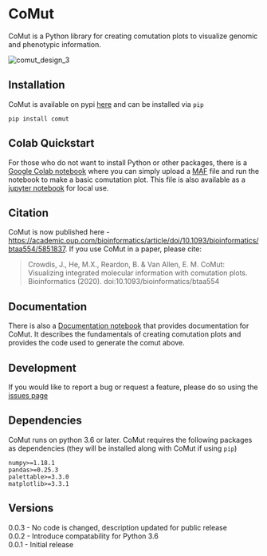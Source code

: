 # CoMut
CoMut is a Python library for creating comutation plots to visualize genomic and phenotypic information.

![comut_design_3](https://raw.githubusercontent.com/vanallenlab/comut/master/tests/plots/comut_design_3.svg)


## Installation

CoMut is available on pypi [here](https://pypi.org/project/comut/) and can be installed via `pip`

`pip install comut`

## Colab Quickstart

For those who do not want to install Python or other packages, there is a [Google Colab notebook](https://colab.research.google.com/github/vanallenlab/comut/blob/master/examples/quickstart.ipynb) where you can simply upload a [MAF](https://software.broadinstitute.org/software/igv/MutationAnnotationFormat) file and run the notebook to make a basic comutation plot. This file is also available as a [jupyter notebook](https://github.com/vanallenlab/comut/blob/master/examples/quickstart.ipynb) for local use. 

## Citation 

CoMut is now published here - https://academic.oup.com/bioinformatics/article/doi/10.1093/bioinformatics/btaa554/5851837. If you use CoMut in a paper, please cite:
> Crowdis, J., He, M.X., Reardon, B. & Van Allen, E. M. CoMut: Visualizing integrated molecular information with comutation plots. Bioinformatics (2020). doi:10.1093/bioinformatics/btaa554

## Documentation

There is also a [Documentation notebook](https://github.com/vanallenlab/comut/blob/master/examples/documentation.ipynb) that provides documentation for CoMut. It describes the fundamentals of creating comutation plots and provides the code used to generate the comut above.

## Development

If you would like to report a bug or request a feature, please do so using the [issues page](https://github.com/vanallenlab/comut/issues)

## Dependencies

CoMut runs on python 3.6 or later. CoMut requires the following packages as dependencies (they will be installed along with CoMut if using `pip`)

```
numpy>=1.18.1
pandas>=0.25.3
palettable>=3.3.0
matplotlib>=3.3.1
```

## Versions

0.0.3 - No code is changed, description updated for public release  
0.0.2 - Introduce compatability for Python 3.6  
0.0.1 - Initial release
